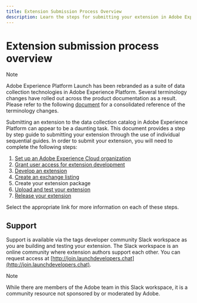 ```yaml
---
title: Extension Submission Process Overview
description: Learn the steps for submitting your extension in Adobe Experience Platform from development to release.
---
```

# Extension submission process overview

>[!NOTE]
>
>Adobe Experience Platform Launch has been rebranded as a suite of data collection technologies in Adobe Experience Platform. Several terminology changes have rolled out across the product documentation as a result. Please refer to the following [document](../../term-updates.md) for a consolidated reference of the terminology changes.

Submitting an extension to the data collection catalog in Adobe Experience Platform can appear to be a daunting task. This document provides a step by step guide to submitting your extension through the use of individual sequential guides. In order to submit your extension, you will need to complete the following steps:

1. [Set up an Adobe Experience Cloud organization](./setup.md)
1. [Grant user access for extension development](./access.md)
1. [Develop an extension](./develop.md)
1. [Create an exchange listing](./create-listing.md)
1. Create your extension package
1. [Upload and test your extension](./upload-and-test.md)
1. [Release your extension](./release.md)

Select the appropriate link for more information on each of these steps.

## Support

Support is available via the tags developer community Slack workspace as you are building and testing your extension. The Slack workspace is an online community where extension authors support each other. You can request access at [http://join.launchdevelopers.chat](http://join.launchdevelopers.chat). 

>[!NOTE]
>
>While there are members of the Adobe team in this Slack workspace, it is a community resource not sponsored by or moderated by Adobe.
